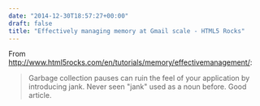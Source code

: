 ```yaml
---
date: "2014-12-30T18:57:27+00:00"
draft: false
title: "Effectively managing memory at Gmail scale - HTML5 Rocks"
---
```

From http://www.html5rocks.com/en/tutorials/memory/effectivemanagement/:

>Garbage collection pauses can ruin the feel of your application by introducing jank. Never seen "jank" used as a noun before. Good article.
